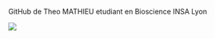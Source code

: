 GitHub de Theo MATHIEU etudiant en Bioscience INSA Lyon

![](https://komarev.com/ghpvc/?username=tzebre)
